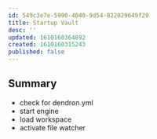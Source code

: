 ```yaml
---
id: 549c3e7e-5990-4040-9d54-822029649f29
title: Startup Vault
desc: ''
updated: 1610160364892
created: 1610160315243
published: false
---
```


## Summary
- check for dendron.yml
- start engine
- load workspace 
- activate file watcher
